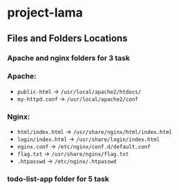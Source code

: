 # project-lama

## Files and Folders Locations

### Apache and nginx folders for 3 task

### Apache:
- `public-html` -> `/usr/local/apache2/htdocs/`
- `my-httpd.conf` -> `/usr/local/apache2/conf`

### Nginx:
- `html/index.html` -> `/usr/share/nginx/html/index.html`
- `login/index.html` -> `/usr/share/login/index.html`
- `nginx.conf` -> `/etc/nginx/conf.d/default.conf`
- `flag.txt` -> `/usr/share/nginx/flag.txt`
- `.htpasswd` -> `/etc/nginx/.htpasswd`

### todo-list-app folder for 5 task